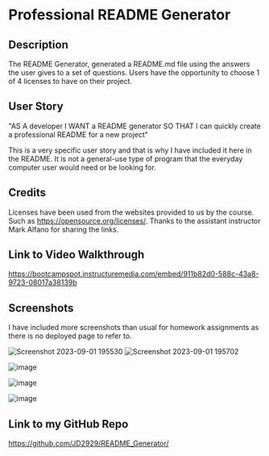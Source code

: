 # Professional README Generator

## Description

The README Generator, generated a README.md file using the answers the user gives to a set of questions. Users have the opportunity to choose 1 of 4 licenses to have on their project.

## User Story

"AS A developer
I WANT a README generator
SO THAT I can quickly create a professional README for a new project" 

This is a very specific user story and that is why I have included it here in the README. It is not a general-use type of program that the everyday computer user would need or be looking for. 

## Credits

Licenses have been used from the websites provided to us by the course. Such as https://opensource.org/licenses/. Thanks to the assistant instructor Mark Alfano for sharing the links. 

## Link to Video Walkthrough

https://bootcampspot.instructuremedia.com/embed/911b82d0-588c-43a8-9723-08017a38139b

## Screenshots

I have included more screenshots than usual for homework assignments as there is no deployed page to refer to. 

![Screenshot 2023-09-01 195530](https://github.com/JD2929/README_Generator/assets/139637504/e8877a47-5641-4aa2-8b88-436e45ee1a75)
![Screenshot 2023-09-01 195702](https://github.com/JD2929/README_Generator/assets/139637504/40c4780b-97b3-427e-a259-879468f29ce3)

![image](https://github.com/JD2929/README_Generator/assets/139637504/0146a1f6-6f97-4376-a649-5a0b98004fee)

![image](https://github.com/JD2929/README_Generator/assets/139637504/00672dbd-dfc4-4c82-abe2-b12f81589c98)

![image](https://github.com/JD2929/README_Generator/assets/139637504/7b34b23b-c9ff-4277-b80e-2a9f41efe450)



## Link to my GitHub Repo 

https://github.com/JD2929/README_Generator/
